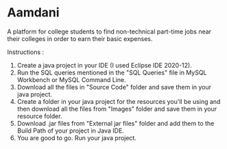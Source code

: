 # Aamdani

A platform for college students to find non-technical part-time jobs near their colleges in order to earn their basic expenses.

Instructions :

1. Create a java project in your IDE (I used Eclipse IDE 2020-12).
2. Run the SQL queries mentioned in the "SQL Queries" file in MySQL Workbench or MySQL Command Line.
3. Download all the files in "Source Code" folder and save them in your java project.
4. Create a folder in your java project for the resources you'll be using and then download all the files from "Images" folder and save them in your resource folder.
5. Download .jar files from "External jar files" folder and add them to the Build Path of your project in Java IDE.
6. You are good to go. Run your java project.
